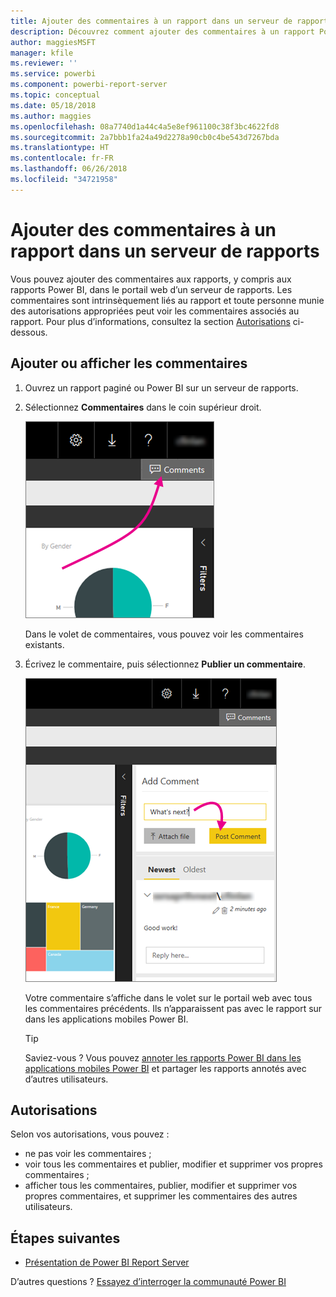 ```yaml
---
title: Ajouter des commentaires à un rapport dans un serveur de rapports - Power BI Report Server
description: Découvrez comment ajouter des commentaires à un rapport Power BI ou à un rapport paginé sur un serveur de rapports Power BI ou un serveur de rapports SQL Server Reporting Services.
author: maggiesMSFT
manager: kfile
ms.reviewer: ''
ms.service: powerbi
ms.component: powerbi-report-server
ms.topic: conceptual
ms.date: 05/18/2018
ms.author: maggies
ms.openlocfilehash: 08a7740d1a44c4a5e8ef961100c38f3bc4622fd8
ms.sourcegitcommit: 2a7bbb1fa24a49d2278a90cb0c4be543d7267bda
ms.translationtype: HT
ms.contentlocale: fr-FR
ms.lasthandoff: 06/26/2018
ms.locfileid: "34721958"
---
```

# <a name="add-comments-to-a-report-in-a-report-server"></a>Ajouter des commentaires à un rapport dans un serveur de rapports
Vous pouvez ajouter des commentaires aux rapports, y compris aux rapports Power BI, dans le portail web d’un serveur de rapports. Les commentaires sont intrinsèquement liés au rapport et toute personne munie des autorisations appropriées peut voir les commentaires associés au rapport. Pour plus d’informations, consultez la section [Autorisations](#permissions) ci-dessous.

## <a name="add-or-view-comments"></a>Ajouter ou afficher les commentaires
1. Ouvrez un rapport paginé ou Power BI sur un serveur de rapports.
2. Sélectionnez **Commentaires** dans le coin supérieur droit.
   
    ![Sélectionner des commentaires](media/add-comments/report-server-web-portal-comments-button.png)
   
    Dans le volet de commentaires, vous pouvez voir les commentaires existants.
3. Écrivez le commentaire, puis sélectionnez **Publier un commentaire**.
   
    ![Publier un commentaire](media/add-comments/report-server-web-portal-comments-pane.png)
   
    Votre commentaire s’affiche dans le volet sur le portail web avec tous les commentaires précédents. Ils n’apparaissent pas avec le rapport sur dans les applications mobiles Power BI.
   
   > [!TIP]
   > Saviez-vous ? Vous pouvez [annoter les rapports Power BI dans les applications mobiles Power BI](../mobile-annotate-and-share-a-tile-from-the-mobile-apps.md) et partager les rapports annotés avec d’autres utilisateurs.
   > 
   > 

## <a name="permissions"></a>Autorisations
Selon vos autorisations, vous pouvez :

* ne pas voir les commentaires ;
* voir tous les commentaires et publier, modifier et supprimer vos propres commentaires ;
* afficher tous les commentaires, publier, modifier et supprimer vos propres commentaires, et supprimer les commentaires des autres utilisateurs.

## <a name="next-steps"></a>Étapes suivantes
* [Présentation de Power BI Report Server](get-started.md)  

D’autres questions ? [Essayez d’interroger la communauté Power BI](https://community.powerbi.com/)

